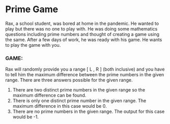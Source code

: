 # Prime Game



Rax, a school student, was bored at home in the pandemic. He wanted to play but there was no one to play with. He was doing some mathematics questions including prime numbers and thought of creating a game using the same. After a few days of work, he was ready with his game. He wants to play the game with you.

### GAME:

Rax will randomly provide you a range [ L , R ] (both inclusive) and you have to tell him the maximum difference between the prime numbers in the given range. There are three answers possible for the given range.
<ol>
  <li>There are two distinct prime numbers in the given range so the maximum difference can be found.</li>
  <li>There is only one distinct prime number in the given range. The maximum difference in this case would be 0.</li>
  <li>There are no prime numbers in the given range. The output for this case would be -1.</li>
</ol>
    
      

